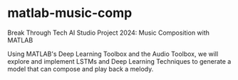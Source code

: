 # matlab-music-comp
Break Through Tech AI Studio Project 2024: Music Composition with MATLAB

Using MATLAB's Deep Learning Toolbox and the Audio Toolbox, we will explore and implement LSTMs and Deep Learning Techniques to generate a model that can compose and play back a melody.
